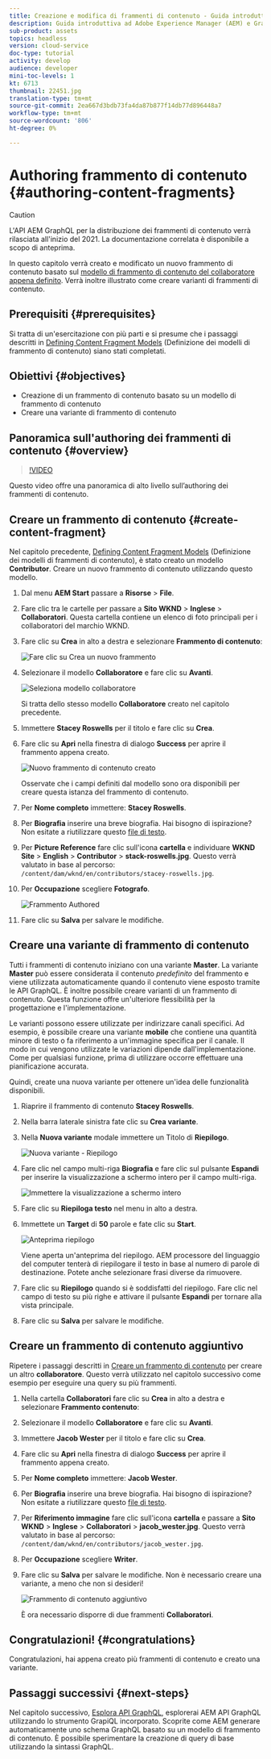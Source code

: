 ```yaml
---
title: Creazione e modifica di frammenti di contenuto - Guida introduttiva a AEM senza titolo - GraphQL
description: Guida introduttiva ad Adobe Experience Manager (AEM) e GraphQL. Creare e modificare un nuovo frammento di contenuto basato su un modello di frammento di contenuto. Scopri come creare varianti di frammenti di contenuto.
sub-product: assets
topics: headless
version: cloud-service
doc-type: tutorial
activity: develop
audience: developer
mini-toc-levels: 1
kt: 6713
thumbnail: 22451.jpg
translation-type: tm+mt
source-git-commit: 2ea667d3bdb73fa4da87b877f14db77d896448a7
workflow-type: tm+mt
source-wordcount: '806'
ht-degree: 0%

---
```



# Authoring frammento di contenuto {#authoring-content-fragments}

>[!CAUTION]
>
> L&#39;API AEM GraphQL per la distribuzione dei frammenti di contenuto verrà rilasciata all&#39;inizio del 2021.
> La documentazione correlata è disponibile a scopo di anteprima.

In questo capitolo verrà creato e modificato un nuovo frammento di contenuto basato sul [modello di frammento di contenuto del collaboratore appena definito](./content-fragment-models.md). Verrà inoltre illustrato come creare varianti di frammenti di contenuto.

## Prerequisiti {#prerequisites}

Si tratta di un&#39;esercitazione con più parti e si presume che i passaggi descritti in [Defining Content Fragment Models](./content-fragment-models.md) (Definizione dei modelli di frammento di contenuto) siano stati completati.

## Obiettivi {#objectives}

* Creazione di un frammento di contenuto basato su un modello di frammento di contenuto
* Creare una variante di frammento di contenuto

## Panoramica sull&#39;authoring dei frammenti di contenuto {#overview}

>[!VIDEO](https://video.tv.adobe.com/v/22451/?quality=12&learn=on)

Questo video offre una panoramica di alto livello sull’authoring dei frammenti di contenuto.

## Creare un frammento di contenuto {#create-content-fragment}

Nel capitolo precedente, [Defining Content Fragment Models](./content-fragment-models.md) (Definizione dei modelli di frammenti di contenuto), è stato creato un modello **Contributor**. Creare un nuovo frammento di contenuto utilizzando questo modello.

1. Dal menu **AEM Start** passare a **Risorse** > **File**.
1. Fare clic tra le cartelle per passare a **Sito WKND** > **Inglese** > **Collaboratori**. Questa cartella contiene un elenco di foto principali per i collaboratori del marchio WKND.

1. Fare clic su **Crea** in alto a destra e selezionare **Frammento di contenuto**:

   ![Fare clic su Crea un nuovo frammento](assets/author-content-fragments/create-content-fragment-menu.png)

1. Selezionare il modello **Collaboratore** e fare clic su **Avanti**.

   ![Seleziona modello collaboratore](assets/author-content-fragments/select-contributor-model.png)

   Si tratta dello stesso modello **Collaboratore** creato nel capitolo precedente.

1. Immettere **Stacey Roswells** per il titolo e fare clic su **Crea**.
1. Fare clic su **Apri** nella finestra di dialogo **Success** per aprire il frammento appena creato.

   ![Nuovo frammento di contenuto creato](assets/author-content-fragments/new-content-fragment.png)

   Osservate che i campi definiti dal modello sono ora disponibili per creare questa istanza del frammento di contenuto.

1. Per **Nome completo** immettere: **Stacey Roswells**.
1. Per **Biografia** inserire una breve biografia. Hai bisogno di ispirazione? Non esitate a riutilizzare questo [file di testo](assets/author-content-fragments/stacey-roswells-bio.txt).
1. Per **Picture Reference** fare clic sull&#39;icona **cartella** e individuare **WKND Site** > **English** > **Contributor** > **stack-roswells.jpg**. Questo verrà valutato in base al percorso: `/content/dam/wknd/en/contributors/stacey-roswells.jpg`.
1. Per **Occupazione** scegliere **Fotografo**.

   ![Frammento Authored](assets/author-content-fragments/stacye-roswell-fragment-authored.png)

1. Fare clic su **Salva** per salvare le modifiche.

## Creare una variante di frammento di contenuto

Tutti i frammenti di contenuto iniziano con una variante **Master**. La variante **Master** può essere considerata il contenuto *predefinito* del frammento e viene utilizzata automaticamente quando il contenuto viene esposto tramite le API GraphQL. È inoltre possibile creare varianti di un frammento di contenuto. Questa funzione offre un&#39;ulteriore flessibilità per la progettazione e l&#39;implementazione.

Le varianti possono essere utilizzate per indirizzare canali specifici. Ad esempio, è possibile creare una variante **mobile** che contiene una quantità minore di testo o fa riferimento a un&#39;immagine specifica per il canale. Il modo in cui vengono utilizzate le variazioni dipende dall&#39;implementazione. Come per qualsiasi funzione, prima di utilizzare occorre effettuare una pianificazione accurata.

Quindi, create una nuova variante per ottenere un&#39;idea delle funzionalità disponibili.

1. Riaprire il frammento di contenuto **Stacey Roswells**.
1. Nella barra laterale sinistra fate clic su **Crea variante**.
1. Nella **Nuova variante** modale immettere un Titolo di **Riepilogo**.

   ![Nuova variante - Riepilogo](assets/author-content-fragments/new-variation-summary.png)

1. Fare clic nel campo multi-riga **Biografia** e fare clic sul pulsante **Espandi** per inserire la visualizzazione a schermo intero per il campo multi-riga.

   ![Immettere la visualizzazione a schermo intero](assets/author-content-fragments/enter-full-screen-view.png)

1. Fare clic su **Riepiloga testo** nel menu in alto a destra.

1. Immettete un **Target** di **50** parole e fate clic su **Start**.

   ![Anteprima riepilogo](assets/author-content-fragments/summarize-text-preview.png)

   Viene aperta un&#39;anteprima del riepilogo. AEM processore del linguaggio del computer tenterà di riepilogare il testo in base al numero di parole di destinazione. Potete anche selezionare frasi diverse da rimuovere.

1. Fare clic su **Riepilogo** quando si è soddisfatti del riepilogo. Fare clic nel campo di testo su più righe e attivare il pulsante **Espandi** per tornare alla vista principale.

1. Fare clic su **Salva** per salvare le modifiche.

## Creare un frammento di contenuto aggiuntivo

Ripetere i passaggi descritti in [Creare un frammento di contenuto](#create-content-fragment) per creare un altro **collaboratore**. Questo verrà utilizzato nel capitolo successivo come esempio per eseguire una query su più frammenti.

1. Nella cartella **Collaboratori** fare clic su **Crea** in alto a destra e selezionare **Frammento contenuto**:
1. Selezionare il modello **Collaboratore** e fare clic su **Avanti**.
1. Immettere **Jacob Wester** per il titolo e fare clic su **Crea**.
1. Fare clic su **Apri** nella finestra di dialogo **Success** per aprire il frammento appena creato.
1. Per **Nome completo** immettere: **Jacob Wester**.
1. Per **Biografia** inserire una breve biografia. Hai bisogno di ispirazione? Non esitate a riutilizzare questo [file di testo](assets/author-content-fragments/jacob-wester.txt).
1. Per **Riferimento immagine** fare clic sull&#39;icona **cartella** e passare a **Sito WKND** > **Inglese** > **Collaboratori** > **jacob_wester.jpg**. Questo verrà valutato in base al percorso: `/content/dam/wknd/en/contributors/jacob_wester.jpg`.
1. Per **Occupazione** scegliere **Writer**.
1. Fare clic su **Salva** per salvare le modifiche. Non è necessario creare una variante, a meno che non si desideri!

   ![Frammento di contenuto aggiuntivo](assets/author-content-fragments/additional-content-fragment.png)

   È ora necessario disporre di due frammenti **Collaboratori**.

## Congratulazioni! {#congratulations}

Congratulazioni, hai appena creato più frammenti di contenuto e creato una variante.

## Passaggi successivi {#next-steps}

Nel capitolo successivo, [Esplora API GraphQL](explore-graphql-api.md), esplorerai AEM API GraphQL utilizzando lo strumento GrapiQL incorporato. Scoprite come AEM generare automaticamente uno schema GraphQL basato su un modello di frammento di contenuto. È possibile sperimentare la creazione di query di base utilizzando la sintassi GraphQL.